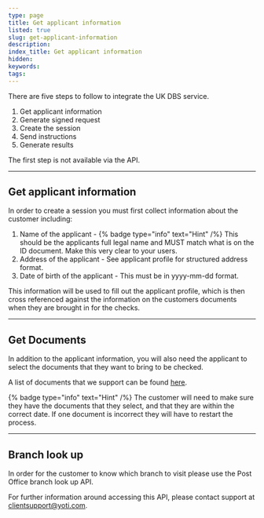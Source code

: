 ```yaml
---
type: page
title: Get applicant information
listed: true
slug: get-applicant-information
description: 
index_title: Get applicant information
hidden: 
keywords: 
tags: 
---
```


There are five steps to follow to integrate the UK DBS service.

1. Get applicant information
2. Generate signed request
3. Create the session
4. Send instructions
5. Generate results

The first step is not available via the API. 

---

## Get applicant information

In order to create a session you must first collect information about the customer including: 

1. Name of the applicant - {% badge type="info" text="Hint" /%} This should be the applicants full legal name and MUST match what is on the ID document. Make this very clear to your users. 
2. Address of the applicant - See applicant profile for structured address format. 
3. Date of birth of the applicant - This must be in yyyy-mm-dd format.

This information will be used to fill out the applicant profile, which is then cross referenced against the information on the customers documents when they are brought in for the checks.

---

## Get Documents

In addition to the applicant information, you will also need the applicant to select the documents that they want to bring to be checked. 

A list of documents that we support can be found [here](https://developers.yoti.com/in-branch-verification/uk-dbs-overview). 

{% badge type="info" text="Hint" /%} The customer will need to make sure they have the documents that they select, and that they are within the correct date. If one document is incorrect they will have to restart the process.

---

## Branch look up

In order for the customer to know which branch to visit please use the Post Office branch look up API.

For further information around accessing this API, please contact support at clientsupport@yoti.com.